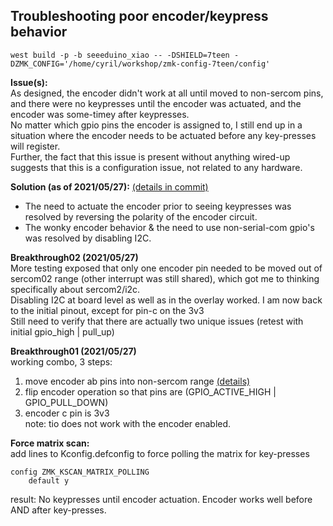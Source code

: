 ## Troubleshooting poor encoder/keypress behavior
```
west build -p -b seeeduino_xiao -- -DSHIELD=7teen -DZMK_CONFIG='/home/cyril/workshop/zmk-config-7teen/config'
```

**Issue(s):**  
As designed, the encoder didn't work at all until moved to non-sercom pins, and there were no keypresses until the encoder was actuated, and the encoder was some-timey after keypresses.  
No matter which gpio pins the encoder is assigned to, I still end up in a situation where the encoder needs to be actuated before any key-presses will register.  
Further, the fact that this issue is present without anything wired-up suggests that this is a configuration issue, not related to any hardware.  

**Solution (as of 2021/05/27):** [(details in commit)](https://github.com/cyril279/zmk-config-7teen/commit/bbbfaca4e6dfe6af894ac9cbdde0b3732fcae70d)  
- The need to actuate the encoder prior to seeing keypresses was resolved by reversing the polarity of the encoder circuit.  
- The wonky encoder behavior & the need to use non-serial-com gpio's was resolved by disabling I2C.  

**Breakthrough02 (2021/05/27)**  
More testing exposed that only one encoder pin needed to be moved out of sercom02 range (other interrupt was still shared), which got me to thinking specifically about sercom2/i2c.  
Disabling I2C at board level as well as in the overlay worked. I am now back to the initial pinout, except for pin-c on the 3v3  
Still need to verify that there are actually two unique issues (retest with initial gpio_high |  pull_up)  

**Breakthrough01 (2021/05/27)**  
working combo, 3 steps:  
1) move encoder ab pins into non-sercom range [(details)](https://github.com/Seeed-Studio/ArduinoCore-samd/blob/master/variants/XIAO_m0/variant.cpp#L22)  
2) flip encoder operation so that pins are (GPIO_ACTIVE_HIGH | GPIO_PULL_DOWN)  
3) encoder c pin is 3v3  
note: tio does not work with the encoder enabled.  

**Force matrix scan:**  
add lines to Kconfig.defconfig to force polling the matrix for key-presses  
```
config ZMK_KSCAN_MATRIX_POLLING
    default y
```
result: No keypresses until encoder actuation.
Encoder works well before AND after key-presses.
